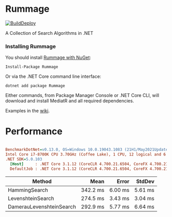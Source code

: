 Rummage
=======

[![BuildDeploy](https://github.com/klauffer/Rummage/actions/workflows/BuildDeploy.yml/badge.svg)](https://github.com/klauffer/Rummage/actions/workflows/BuildDeploy.yml)


A Collection of Search Algorithms in .NET


### Installing Rummage

You should install [Rummage with NuGet](https://www.nuget.org/packages/Rummage):

    Install-Package Rummage
    
Or via the .NET Core command line interface:

    dotnet add package Rummage

Either commands, from Package Manager Console or .NET Core CLI, will download and install MediatR and all required dependencies.

Examples in the [wiki](https://github.com/klauffer/Rummage/wiki).

Performance
=======
 
``` ini

BenchmarkDotNet=v0.13.0, OS=Windows 10.0.19043.1083 (21H1/May2021Update)
Intel Core i7-8700K CPU 3.70GHz (Coffee Lake), 1 CPU, 12 logical and 6 physical cores
.NET SDK=5.0.103
  [Host]     : .NET Core 3.1.12 (CoreCLR 4.700.21.6504, CoreFX 4.700.21.6905), X64 RyuJIT  [AttachedDebugger]
  DefaultJob : .NET Core 3.1.12 (CoreCLR 4.700.21.6504, CoreFX 4.700.21.6905), X64 RyuJIT


```
|                   Method |     Mean |   Error |  StdDev |
|------------------------- |---------:|--------:|--------:|
|            HammingSearch | 342.2 ms | 6.00 ms | 5.61 ms |
|        LevenshteinSearch | 274.5 ms | 3.43 ms | 3.04 ms |
| DamerauLevenshteinSearch | 292.9 ms | 5.77 ms | 6.64 ms |
